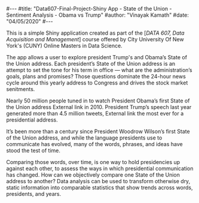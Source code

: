 #---
#title: "Data607-Final-Project-Shiny App - State of the Union -Sentiment Analysis - Obama vs Trump"
#author: "Vinayak Kamath"
#date: "04/05/2020"
#---

This is a simple Shiny application created as part of the [_DATA 607, Data Acquisition and Management_] course offered by City University Of New York's (CUNY) Online Masters in Data Science.

The app allows a user to explore president Trump's and Obama’s State of the Union address. Each president’s State of the Union address is an attempt to set the tone for his term in office — what are the administration’s goals, plans and promises? Those questions dominate the 24-hour news cycle around this yearly address to Congress and drives the stock market senitments.

Nearly 50 million people tuned in to watch President Obama’s first State of the Union address External link  in 2010. President Trump’s speech last year generated more than 4.5 million tweets, External link  the most ever for a presidential address.

It’s been more than a century since President Woodrow Wilson’s first State of the Union address, and while the language presidents use to communicate has evolved, many of the words, phrases, and ideas have stood the test of time. 

Comparing those words, over time, is one way to hold presidencies up against each other, to assess the ways in which presidential communication has changed. How can we objectively compare one State of the Union address to another? Data analysis can be used to transform otherwise dry, static information into comparable statistics that show trends across words, presidents, and years.
